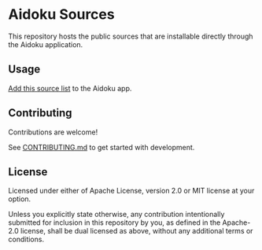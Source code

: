 # Aidoku Sources
This repository hosts the public sources that are installable directly through the Aidoku application.

## Usage
[Add this source list](https://aidoku.app/add-source-list/?url=https://raw.githubusercontent.com/KYOGRE1212/aidoku-community-sources/gh-pages/) to the Aidoku app.

## Contributing
Contributions are welcome!

See [CONTRIBUTING.md](./.github/CONTRIBUTING.md) to get started with development.

## License
Licensed under either of Apache License, version 2.0 or MIT license at your option.

Unless you explicitly state otherwise, any contribution intentionally submitted for inclusion in this repository by you, as defined in the Apache-2.0 license, shall be dual licensed as above, without any additional terms or conditions.
